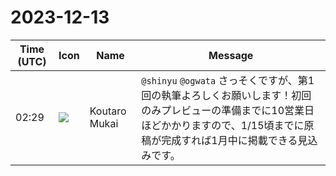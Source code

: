 # 2023-12-13

|Time (UTC)|Icon|Name|Message|
|---|---|---|---|
|02:29|![](https://avatars.slack-edge.com/2023-11-11/6180804843906_ec36242e3b721d6c30e9_72.png)|Koutaro Mukai|`@shinyu` `@ogwata` さっそくですが、第1回の執筆よろしくお願いします！初回のみプレビューの準備までに10営業日ほどかかりますので、1/15頃までに原稿が完成すれば1月中に掲載できる見込みです。|
